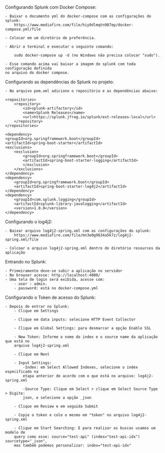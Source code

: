 Configurando Splunk com Docker Compose:

    - Baixar o documento yml do docker-compose com as configurações do splunk:
        https://www.mediafire.com/file/hiy9dlmqtn987ep/docker-compose.yml/file
    
    - Colocar em um diretório de preferência.

    - Abrir o terminal e executar o seguinte comando:

        sudo docker-compose up -d (no Windows não precisa colocar "sudo").

    - Esse comando acima vai baixar a imagem do splunk com toda configuração definida
    no arquivo do docker compose.

Configurando as dependências do Splunk no projeto:
    
    - No arquivo pom.xml adicione o repositório e as dependências abaixo:
    
    <repositories>
        <repository>
            <id>splunk-artifactory</id>
            <name>Splunk Releases</name>
            <url>https://splunk.jfrog.io/splunk/ext-releases-local</url>
        </repository>
    </repositories>

    <dependency>
    <groupId>org.springframework.boot</groupId>
    <artifactId>spring-boot-starter</artifactId>
    <exclusions>
        <exclusion>
            <groupId>org.springframework.boot</groupId>
            <artifactId>spring-boot-starter-logging</artifactId>
            </exclusion>
        </exclusions>
    </dependency>
    <dependency>
        <groupId>org.springframework.boot</groupId>
        <artifactId>spring-boot-starter-log4j2</artifactId>
    </dependency>
    <dependency>
        <groupId>com.splunk.logging</groupId>
        <artifactId>splunk-library-javalogging</artifactId>
        <version>1.8.0</version>
    </dependency>

Configurando o log4j2:
    
    - Baixar arquivo log4j2-spring.xml com as configurações do splunk:
        https://www.mediafire.com/file/mn3e0g9634a5k7z/log4j2-spring.xml/file

    - Colcoar o arquivo log4j2-spring.xml dentro do diretório resources da aplicação

Entrando no Splunk:

    - Primeiramente deve-se subir a aplicação no servidor
    - No browser acesse: http://localhost:4000/
    - Uma tela de login será exibida, acesse com:
        - user : admin.
        - password: está no docker-compose.yml

Configurando o Token de acesso do Splunk:

    - Depois de entrar no Splunk:
        - Clique em Settings

        - Clique em data inputs: selecione HTTP Event Collector

        - Clique em Global Settings: para desmarcar a opção Enable SSL

        - New Token: Informe o nome do index e o source name da aplicação que está no 
        arquivo log4j2-spring.xml

        - Clique em Next

        - Input Settings:
            -Index: em Select Allowed Indexes, selecione o index especificado na
            etapa anterior de acordo com o que está no arquivo: log4j2-spring.xml
            
            -Source Type: Clique em Select > clique em Select Source Type > Digite: 
            json, e selecione a opção _json
            
        - Clique em Review e em seguida Submit
        
        - Copie o token e cole o mesmo em "token" no arquivo log4j2-spring.xml
        
        - Clique em Start Searching: E para realizar as buscas usamos um modelo de
        query como esse: source="test-api" (index="test-api-idx") sourcetype="_json",
        mas também podemos personalizar: index="test-api-idx"
        
        
        
        
        

    

